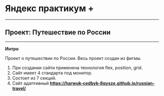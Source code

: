 # Яндекс практикум +

---

## Проект: Путешествие по России

---

**Интро**

Проект о путешествии по России.
Весь проект создан из фигмы.

1. При создании сайти применена технология flex, position, grid.
2. Сайт имеет 4 стандарта под монитор.
3. Состоит из 7 секций.
4. Сайт адаптивный
   **https://harwuk-cedbyk-8qysze.github.io/russian-travel/**
